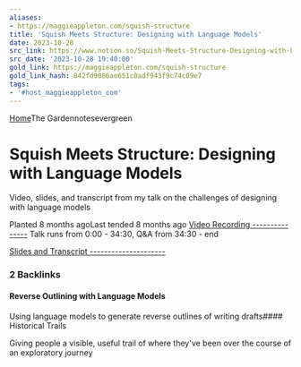 ```yaml
---
aliases:
- https://maggieappleton.com/squish-structure
title: 'Squish Meets Structure: Designing with Language Models'
date: 2023-10-28
src_link: https://www.notion.so/Squish-Meets-Structure-Designing-with-Language-Models-f7daa0ebb91446cdad862505898529f9
src_date: '2023-10-28 19:40:00'
gold_link: https://maggieappleton.com/squish-structure
gold_link_hash: 842fd9086ae651c0adf943f9c74c09e7
tags:
- '#host_maggieappleton_com'
---
```


[Home](/)The Gardennotesevergreen

Squish Meets Structure: Designing with Language Models
======================================================

Video, slides, and transcript from my talk on the challenges of designing with language models

Planted 8 months agoLast tended 8 months ago
[Video Recording
---------------](#video-recording)
Talk runs from 0:00 - 34:30, Q&A from 34:30 - end


[Slides and Transcript
---------------------](#slides-and-transcript)
### 2 Backlinks

#### Reverse Outlining with Language Models

Using language models to generate reverse outlines of writing drafts#### Historical Trails

Giving people a visible, useful trail of where they've been over the course of an exploratory journey